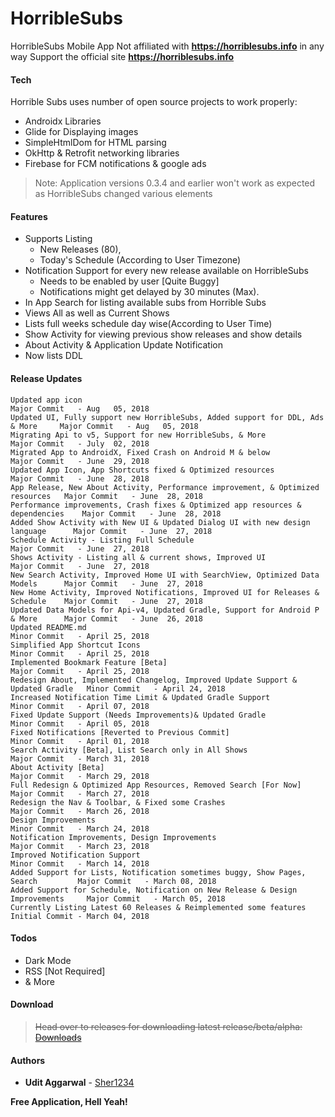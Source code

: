 # HorribleSubs
HorribleSubs Mobile App
Not affiliated with **https://horriblesubs.info** in any way
Support the official site **https://horriblesubs.info**

#### Tech
Horrible Subs uses number of open source projects to work properly:
 - Androidx Libraries
 - Glide for Displaying images
 - SimpleHtmlDom for HTML parsing
 - OkHttp & Retrofit networking libraries
 - Firebase for FCM notifications & google ads

> Note: Application versions 0.3.4 and earlier won't work as expected as HorribleSubs changed various elements

#### Features
 * Supports Listing
   - New Releases (80),
   - Today's Schedule (According to User Timezone)
 * Notification Support for every new release available on HorribleSubs
   - Needs to be enabled by user [Quite Buggy]
   - Notifications might get delayed by 30 minutes (Max).
 * In App Search for listing available subs from Horrible Subs
 * Views All as well as Current Shows
 * Lists full weeks schedule day wise(According to User Time)
 * Show Activity for viewing previous show releases and show details
 * About Activity & Application Update Notification
 * Now lists DDL

#### Release Updates
```
Updated app icon                                                                  Major Commit   - Aug   05, 2018
Updated UI, Fully support new HorribleSubs, Added support for DDL, Ads & More     Major Commit   - Aug   05, 2018
Migrating Api to v5, Support for new HorribleSubs, & More                         Major Commit   - July  02, 2018
Migrated App to AndroidX, Fixed Crash on Android M & below                        Major Commit   - June  29, 2018
Updated App Icon, App Shortcuts fixed & Optimized resources                       Major Commit   - June  28, 2018
App Release, New About Activity, Performance improvement, & Optimized resources   Major Commit   - June  28, 2018
Performance improvements, Crash fixes & Optimized app resources & dependencies    Major Commit   - June  28, 2018
Added Show Activity with New UI & Updated Dialog UI with new design language      Major Commit   - June  27, 2018
Schedule Activity - Listing Full Schedule                                         Major Commit   - June  27, 2018
Shows Activity - Listing all & current shows, Improved UI                         Major Commit   - June  27, 2018
New Search Activity, Improved Home UI with SearchView, Optimized Data Models      Major Commit   - June  27, 2018
New Home Activity, Improved Notifications, Improved UI for Releases & Schedule    Major Commit   - June  27, 2018
Updated Data Models for Api-v4, Updated Gradle, Support for Android P & More      Major Commit   - June  26, 2018
Updated README.md                                                                 Minor Commit   - April 25, 2018
Simplified App Shortcut Icons                                                     Minor Commit   - April 25, 2018
Implemented Bookmark Feature [Beta]                                               Major Commit   - April 25, 2018
Redesign About, Implemented Changelog, Improved Update Support & Updated Gradle   Minor Commit   - April 24, 2018
Increased Notification Time Limit & Updated Gradle Support                        Minor Commit   - April 07, 2018
Fixed Update Support (Needs Improvements)& Updated Gradle                         Minor Commit   - April 05, 2018
Fixed Notifications [Reverted to Previous Commit]                                 Minor Commit   - April 01, 2018
Search Activity [Beta], List Search only in All Shows                             Major Commit   - March 31, 2018
About Activity [Beta]                                                             Major Commit   - March 29, 2018
Full Redesign & Optimized App Resources, Removed Search [For Now]                 Major Commit   - March 27, 2018
Redesign the Nav & Toolbar, & Fixed some Crashes                                  Major Commit   - March 26, 2018
Design Improvements                                                               Minor Commit   - March 24, 2018
Notification Improvements, Design Improvements                                    Major Commit   - March 23, 2018
Improved Notification Support                                                     Minor Commit   - March 14, 2018
Added Support for Lists, Notification sometimes buggy, Show Pages, Search         Major Commit   - March 08, 2018
Added Support for Schedule, Notification on New Release & Design Improvements     Major Commit   - March 05, 2018
Currently Listing Latest 60 Releases & Reimplemented some features                Initial Commit - March 04, 2018
```
#### Todos
* Dark Mode
* RSS [Not Required]
* &amp; More

#### Download
> ~~Head over to releases for downloading latest release/beta/alpha: [Downloads](https://github.com/Sher1234/HorribleSubs/releases)~~

#### Authors
* **Udit Aggarwal** - [Sher1234](https://github.com/Sher1234)

**Free Application, Hell Yeah!**
